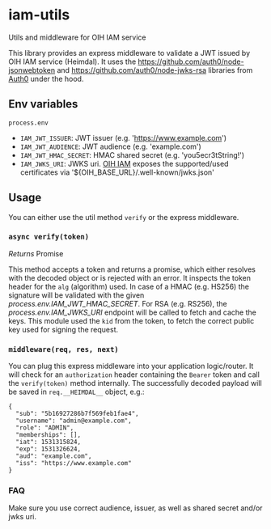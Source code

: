 # iam-utils
Utils and middleware for OIH IAM service

This library provides an express middleware to validate a JWT issued by OIH IAM service (Heimdal).
It uses the https://github.com/auth0/node-jsonwebtoken and https://github.com/auth0/node-jwks-rsa libraries from [Auth0](https://github.com/auth0) under the hood.


## Env variables

`process.env`
* `IAM_JWT_ISSUER`: JWT issuer (e.g. 'https://www.example.com')
* `IAM_JWT_AUDIENCE`: JWT audience (e.g. 'example.com')
* `IAM_JWT_HMAC_SECRET`: HMAC shared secret (e.g. 'you5ecr3tString!')
* `IAM_JWKS_URI`: JWKS uri. [OIH IAM](https://github.com/openintegrationhub/openintegrationhub/tree/master/services/iam) exposes the supported/used certificates via '${OIH_BASE_URL}/.well-known/jwks.json'


## Usage

You can either use the util method `verify` or the express middleware.

### `async verify(token)`

*Returns* Promise

This method accepts a token and returns a promise, which either resolves with the decoded object or is rejected with an error.
It inspects the token header for the `alg` (algorithm) used. In case of a HMAC (e.g. HS256) the signature will be validated with the given *process.env.IAM_JWT_HMAC_SECRET*.
For RSA (e.g. RS256), the *process.env.IAM_JWKS_URI* endpoint will be called to fetch and cache the keys. This module used the `kid` from the token, to fetch the correct public key used for signing the request.


### `middleware(req, res, next)`

You can plug this express middleware into your application logic/router. It will check for an `authorization` header containing the `Bearer` token and call the `verify(token)` method internally.
The successfully decoded payload will be saved in `req.__HEIMDAL__` object, e.g.:

```
{
  "sub": "5b16927286b7f569feb1fae4",
  "username": "admin@example.com",
  "role": "ADMIN",
  "memberships": [],
  "iat": 1531315824,
  "exp": 1531326624,
  "aud": "example.com",
  "iss": "https://www.example.com"
}
```


### FAQ

Make sure you use correct audience, issuer, as well as shared secret and/or jwks uri.





